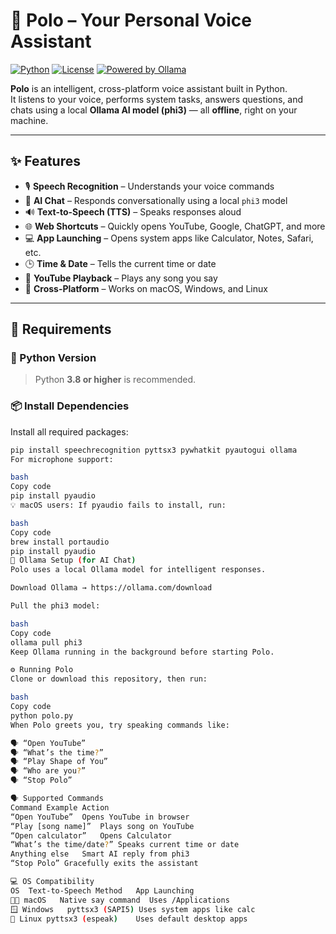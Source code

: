 # 🤖 Polo – Your Personal Voice Assistant

[![Python](https://img.shields.io/badge/Python-3.8+-blue.svg)](https://www.python.org/)
[![License](https://img.shields.io/badge/license-MIT-green.svg)](LICENSE)
[![Powered by Ollama](https://img.shields.io/badge/AI-Ollama-orange)](https://ollama.com)

**Polo** is an intelligent, cross-platform voice assistant built in Python.  
It listens to your voice, performs system tasks, answers questions, and chats using a local **Ollama AI model (phi3)** — all **offline**, right on your machine.

---

## ✨ Features

- 🎙️ **Speech Recognition** – Understands your voice commands  
- 💬 **AI Chat** – Responds conversationally using a local `phi3` model  
- 🔊 **Text-to-Speech (TTS)** – Speaks responses aloud  
- 🌐 **Web Shortcuts** – Quickly opens YouTube, Google, ChatGPT, and more  
- 💻 **App Launching** – Opens system apps like Calculator, Notes, Safari, etc.  
- 🕒 **Time & Date** – Tells the current time or date  
- 🎵 **YouTube Playback** – Plays any song you say  
- 🧩 **Cross-Platform** – Works on macOS, Windows, and Linux  

---

## 🧰 Requirements

### 🐍 Python Version
> Python **3.8 or higher** is recommended.

### 📦 Install Dependencies

Install all required packages:
```bash
pip install speechrecognition pyttsx3 pywhatkit pyautogui ollama
For microphone support:

bash
Copy code
pip install pyaudio
💡 macOS users: If pyaudio fails to install, run:

bash
Copy code
brew install portaudio
pip install pyaudio
🧠 Ollama Setup (for AI Chat)
Polo uses a local Ollama model for intelligent responses.

Download Ollama → https://ollama.com/download

Pull the phi3 model:

bash
Copy code
ollama pull phi3
Keep Ollama running in the background before starting Polo.

⚙️ Running Polo
Clone or download this repository, then run:

bash
Copy code
python polo.py
When Polo greets you, try speaking commands like:

🗣️ “Open YouTube”
🗣️ “What’s the time?”
🗣️ “Play Shape of You”
🗣️ “Who are you?”
🗣️ “Stop Polo”

🗣️ Supported Commands
Command Example	Action
“Open YouTube”	Opens YouTube in browser
“Play [song name]”	Plays song on YouTube
“Open calculator”	Opens Calculator
“What’s the time/date?”	Speaks current time or date
Anything else	Smart AI reply from phi3
“Stop Polo”	Gracefully exits the assistant

💻 OS Compatibility
OS	Text-to-Speech Method	App Launching
🧑‍💻 macOS	Native say command	Uses /Applications
🪟 Windows	pyttsx3 (SAPI5)	Uses system apps like calc
🐧 Linux	pyttsx3 (espeak)	Uses default desktop apps
